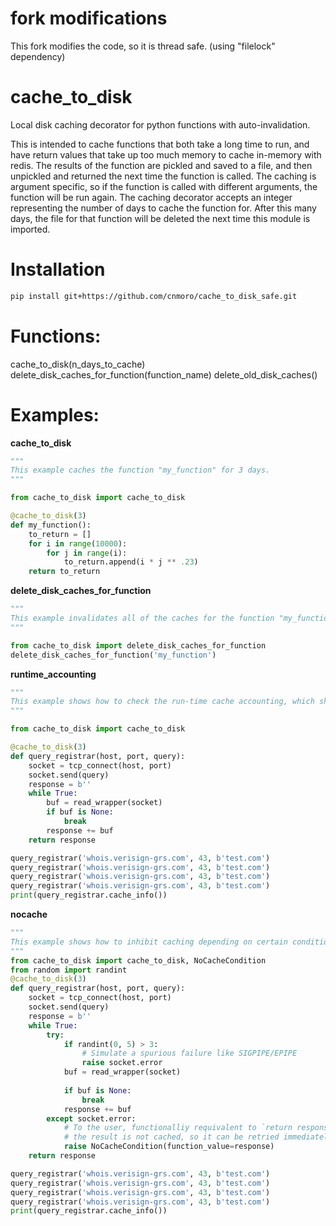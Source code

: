 # fork modifications
This fork modifies the code, so it is thread safe. (using "filelock" dependency)

# cache_to_disk
Local disk caching decorator for python functions with auto-invalidation.

This is intended to cache functions that both take a long time to run, and have return values that take up too much memory to cache in-memory with redis. The results of the function are pickled and saved to a file, and then unpickled and returned the next time the function is called. The caching is argument specific, so if the function is called with different arguments, the function will be run again. The caching decorator accepts an integer representing the number of days to cache the function for. After this many days, the file for that function will be deleted the next time this module is imported.

# Installation
```bash
pip install git+https://github.com/cnmoro/cache_to_disk_safe.git
```

# Functions:
cache_to_disk(n_days_to_cache)
delete_disk_caches_for_function(function_name)
delete_old_disk_caches()


# Examples:
**cache_to_disk**
```python
"""
This example caches the function "my_function" for 3 days.
"""

from cache_to_disk import cache_to_disk

@cache_to_disk(3)
def my_function():
    to_return = []
    for i in range(10000):
        for j in range(i):
            to_return.append(i * j ** .23)
    return to_return
```
**delete_disk_caches_for_function**

```python
"""
This example invalidates all of the caches for the function "my_function". The function will be invalidated automatically, but this should be used when the function definition has been changed and you want it to re-run.
"""

from cache_to_disk import delete_disk_caches_for_function
delete_disk_caches_for_function('my_function')
```

**runtime_accounting**
```python
"""
This example shows how to check the run-time cache accounting, which shows hits, misses and nocache events
"""

from cache_to_disk import cache_to_disk

@cache_to_disk(3)
def query_registrar(host, port, query):
    socket = tcp_connect(host, port)
    socket.send(query)
    response = b''
    while True:
        buf = read_wrapper(socket)
        if buf is None:
            break
        response += buf
    return response    

query_registrar('whois.verisign-grs.com', 43, b'test.com')
query_registrar('whois.verisign-grs.com', 43, b'test.com')
query_registrar('whois.verisign-grs.com', 43, b'test.com')
query_registrar('whois.verisign-grs.com', 43, b'test.com')
print(query_registrar.cache_info())
```

**nocache**
```python
"""
This example shows how to inhibit caching depending on certain conditions, such as a network failure while also returning a value
"""
from cache_to_disk import cache_to_disk, NoCacheCondition
from random import randint
@cache_to_disk(3)
def query_registrar(host, port, query):
    socket = tcp_connect(host, port)
    socket.send(query)
    response = b''
    while True:
        try:
            if randint(0, 5) > 3:
                # Simulate a spurious failure like SIGPIPE/EPIPE
                raise socket.error
            buf = read_wrapper(socket)
            
            if buf is None:
                break
            response += buf
        except socket.error:
            # To the user, functionalliy requivalent to `return response` except
            # the result is not cached, so it can be retried immediately or later
            raise NoCacheCondition(function_value=response)
    return response

query_registrar('whois.verisign-grs.com', 43, b'test.com')
query_registrar('whois.verisign-grs.com', 43, b'test.com')
query_registrar('whois.verisign-grs.com', 43, b'test.com')
query_registrar('whois.verisign-grs.com', 43, b'test.com')
print(query_registrar.cache_info())
```
